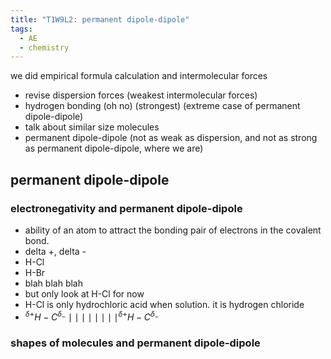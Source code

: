 ```yaml
---
title: "T1W9L2: permanent dipole-dipole"
tags:
  - AE
  - chemistry
---
```


we did empirical formula calculation and intermolecular forces

- revise dispersion forces (weakest intermolecular forces)
- hydrogen bonding (oh no) (strongest) (extreme case of permanent dipole-dipole)
- talk about similar size molecules
- permanent dipole-dipole (not as weak as dispersion, and not as strong as permanent dipole-dipole, where we are)

## permanent dipole-dipole

### electronegativity and permanent dipole-dipole

- ability of an atom to attract the bonding pair of electrons in the covalent bond.
- delta +, delta -
- H-Cl
- H-Br
- blah blah blah
- but only look at H-Cl for now
- H-Cl is only hydrochloric acid when solution. it is hydrogen chloride
- $^{\delta+}H-C^{\delta_{-}}\mid\mid\mid\mid\mid\mid\mid\mid^{\delta+}H-C^{\delta_{-}}$

### shapes of molecules and permanent dipole-dipole
